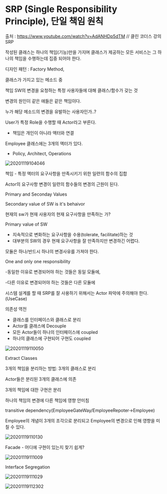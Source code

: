 # SRP (Single Responsibility Principle), 단일 책임 원칙

출처 : https://www.youtube.com/watch?v=AdANHDp5dTM // 클린 코더스 강의 SRP

작성된 클래스는 하나의 책임(기능)만을 가지며 클래스가 제공하는 모든 서비스는 그 하나의 책임을 수행하는데 집중 되어야 한다.

디자인 패턴 : Factory Method,

클래스가 가지고 있는 메소드 중

책임 SW의 변경을 요청하는 특정 사용자들에 대해 클래스/함수가 갖는 것

변경의 원인이 같은 애들은 같은 책임이다.

누가 해당 메소드의 변경을 유발하는 사용자인가..?

User가 특정 Role을 수행할 때 Actor라고 부른다.

- 책임은 개인이 아니라 액터와 연결

Employee 클래스에는 3개의 액터가 있다.

- Policy, Architect, Operations


![20201119104046](https://user-images.githubusercontent.com/6989005/99613223-84e5ad80-2a5a-11eb-82ff-b89dbc82f38e.png)

책임 - 특정 액터의 요구사항을 만족시키기 위한 일련의 함수의 집합

Actor의 요구사항 변경이 일련의 함수들의 변경의 근원이 된다.

Primary and Seconday Values

Secondary value of SW is it's behaivor

현재의 sw가 현재 사용자의 현재 요구사항을 만족하는 가?

Primary value of SW

- 지속적으로 변화하는 요구사항을 수용(tolerate, facilitate)하는 것
- 대부분의 SW의 경우 현재 요구사항을 잘 만족하지만 변경하긴 어렵다.

모듈은 하나/반드시 하나의 변경사유를 가져야 한다.

One and only one responsibility

-동일한 이유로 변경되어야 하는 것들은 동일 모듈에,

-다른 이유로 변경되어야 하는 것들은 다른 모듈에

시스템 설계를 할 때 SRP를 잘 사용하기 위해서는 Actor 파악에 주의해야 한다. (UseCase)

의존성 역전

- 클래스를 인터페이스와 클래스로 분리
- Actor를 클래스에 Decouple
- 모든 Actor들이 하나의 인터페이스에 coupled
- 하나의 클래스에 구현되어 구현도 coupled

![20201119110050](https://user-images.githubusercontent.com/6989005/99613230-86af7100-2a5a-11eb-8339-6c3ce165ac8d.png)

Extract Classes

3개의 책임을 분리하는 방법: 3개의 클래스로 분리

Actor들은 분리된 3개의 클래스에 의존

3개의 책임에 대한 구현은 분리

하나의 책임의 변경에 다른 책임에 영향 안미침

transitive dependency(EmployeeGateWay/EmployeeRepoter->Employee)

Employee의 개념이 3개의 조각으로 분리되고 Employee의 변경으로 인해 영향을 미칠 수 있다.

![20201119110130](https://user-images.githubusercontent.com/6989005/99613235-86af7100-2a5a-11eb-979d-c0c15c4527ba.png)


Facade - 어디에 구현이 있는지 찾기 쉽게?

![20201119111009](https://user-images.githubusercontent.com/6989005/99613236-87480780-2a5a-11eb-914d-04958e61791a.png)

Interface Segregation

![20201119111029](https://user-images.githubusercontent.com/6989005/99613237-87e09e00-2a5a-11eb-91b5-2341667a4e1d.png)

![20201119112302](https://user-images.githubusercontent.com/6989005/99613238-87e09e00-2a5a-11eb-9608-31020046d303.png)

